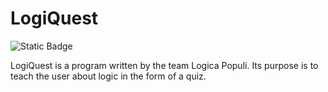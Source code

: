 # LogiQuest
![Static Badge](https://img.shields.io/badge/Verson-1.0.0-%2300FF00)

LogiQuest is a program written by the team Logica Populi.
Its purpose is to teach the user about logic in the form of a quiz.